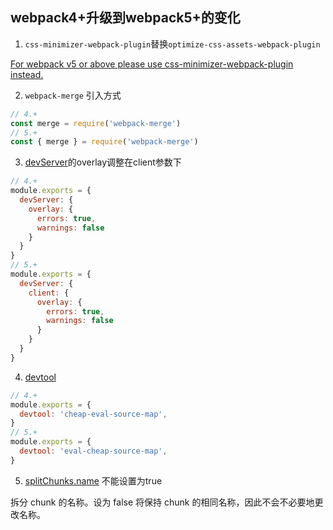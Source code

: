 ## webpack4+升级到webpack5+的变化

1. `css-minimizer-webpack-plugin`替换`optimize-css-assets-webpack-plugin`

[ For webpack v5 or above please use css-minimizer-webpack-plugin instead.](https://www.npmjs.com/package/optimize-css-assets-webpack-plugin)

2. `webpack-merge` 引入方式

```js
// 4.+
const merge = require('webpack-merge')
// 5.+
const { merge } = require('webpack-merge')
```

3. [devServer](https://webpack.js.org/configuration/dev-server/#devserver)的overlay调整在client参数下

```js
// 4.+
module.exports = {
  devServer: {
    overlay: {
      errors: true,
      warnings: false
    }
  }
}
// 5.+
module.exports = {
  devServer: {
    client: {
      overlay: {
        errors: true,
        warnings: false
      }
    }
  }
}
```

4. [devtool](https://webpack.js.org/configuration/devtool/)

```js
// 4.+
module.exports = {
  devtool: 'cheap-eval-source-map',
}
// 5.+
module.exports = {
  devtool: 'eval-cheap-source-map',
}
```

5. [splitChunks.name](https://webpack.docschina.org/plugins/split-chunks-plugin/#splitchunksname) 不能设置为true

拆分 chunk 的名称。设为 false 将保持 chunk 的相同名称，因此不会不必要地更改名称。


